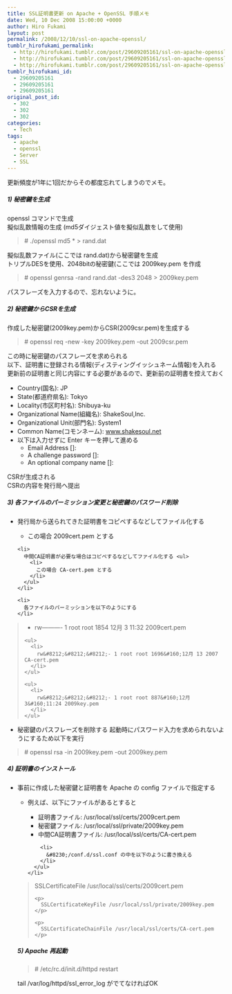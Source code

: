 ```yaml
---
title: SSL証明書更新 on Apache + OpenSSL 手順メモ
date: Wed, 10 Dec 2008 15:00:00 +0000
author: Hiro Fukami
layout: post
permalink: /2008/12/10/ssl-on-apache-openssl/
tumblr_hirofukami_permalink:
  - http://hirofukami.tumblr.com/post/29609205161/ssl-on-apache-openssl
  - http://hirofukami.tumblr.com/post/29609205161/ssl-on-apache-openssl
  - http://hirofukami.tumblr.com/post/29609205161/ssl-on-apache-openssl
tumblr_hirofukami_id:
  - 29609205161
  - 29609205161
  - 29609205161
original_post_id:
  - 302
  - 302
  - 302
categories:
  - Tech
tags:
  - apache
  - openssl
  - Server
  - SSL
---
```

<div class="section">
  <p>
    更新頻度が1年に1回だからその都度忘れてしまうのでメモ。
  </p>
  
  <h5>
    1) 秘密鍵を生成
  </h5>
  
  <p>
    openssl コマンドで生成<br />擬似乱数情報の生成 (md5ダイジェスト値を擬似乱数をして使用)
  </p>
  
  <blockquote>
    <p>
      # ./openssl md5 * > rand.dat
    </p>
  </blockquote>
  
  <p>
    擬似乱数ファイル(ここでは rand.dat)から秘密鍵を生成<br />トリプルDESを使用、2048bitの秘密鍵(ここでは 2009key.pem を作成
  </p>
  
  <blockquote>
    <p>
      # openssl genrsa -rand rand.dat -des3&#160;2048 > 2009key.pem
    </p>
  </blockquote>
  
  <p>
    パスフレーズを入力するので、忘れないように。
  </p>
  
  <h5>
    2) 秘密鍵からCSRを生成
  </h5>
  
  <p>
    作成した秘密鍵(2009key.pem)からCSR(2009csr.pem)を生成する
  </p>
  
  <blockquote>
    <p>
      # openssl req -new -key 2009key.pem -out 2009csr.pem
    </p>
  </blockquote>
  
  <p>
    この時に秘密鍵のパスフレーズを求められる<br />以下、証明書に登録される情報(ディスティングイッシュネーム情報)を入れる<br />更新前の証明書と同じ内容にする必要があるので、更新前の証明書を控えておく
  </p>
  
  <ul>
    <li>
      Country(国名): JP
    </li>
    <li>
      State(都道府県名): Tokyo
    </li>
    <li>
      Locality(市区町村名): Shibuya-ku
    </li>
    <li>
      Organizational Name(組織名): ShakeSoul,Inc.
    </li>
    <li>
      Organizational Unit(部門名): System1
    </li>
    <li>
      Common Name(コモンネーム): <a href="http://www.shakesoul.net" target="_blank">www.shakesoul.net</a>
    </li>
    <li>
      以下は入力せずに Enter キーを押して進める <ul>
        <li>
          Email Address []:
        </li>
        <li>
          A challenge password []:
        </li>
        <li>
          An optional company name []:
        </li>
      </ul>
    </li>
  </ul>
  
  <p>
    CSRが生成される<br />CSRの内容を発行局へ提出
  </p>
  
  <h5>
    3) 各ファイルのパーミッション変更と秘密鍵のパスワード削除
  </h5>
  
  <ul>
    <li>
      発行局から送られてきた証明書をコピペするなどしてファイル化する</p> <ul>
        <li>
          この場合 2009cert.pem とする
        </li>
      </ul>
    </li>
    
    <li>
      中間CA証明書が必要な場合はコピペするなどしてファイル化する <ul>
        <li>
          この場合 CA-cert.pem とする
        </li>
      </ul>
    </li>
    
    <li>
      各ファイルのパーミッションを以下のようにする
    </li>
  </ul>
  
  <blockquote>
    <ul>
      <li>
        rw&#8212;&#8212;&#8212;- 1 root root 1854&#160;12月 3&#160;11:32 2009cert.pem
      </li>
    </ul>
    
    <ul>
      <li>
        rw&#8212;&#8212;&#8212;- 1 root root 1696&#160;12月 13 2007 CA-cert.pem
      </li>
    </ul>
    
    <ul>
      <li>
        rw&#8212;&#8212;&#8212;- 1 root root 887&#160;12月 3&#160;11:24 2009key.pem
      </li>
    </ul>
  </blockquote>
  
  <ul>
    <li>
      秘密鍵のパスフレーズを削除する 起動時にパスワード入力を求められないようにするため以下を実行
    </li>
  </ul>
  
  <blockquote>
    <p>
      # openssl rsa -in 2009key.pem -out 2009key.pem
    </p>
  </blockquote>
  
  <h5>
    4) 証明書のインストール
  </h5>
  
  <ul>
    <li>
      事前に作成した秘密鍵と証明書を Apache の config ファイルで指定する</p> <ul>
        <li>
          例えば、以下にファイルがあるとすると</p> <ul>
            <li>
              証明書ファイル: /usr/local/ssl/certs/2009cert.pem
            </li>
            <li>
              秘密鍵ファイル: /usr/local/ssl/private/2009key.pem
            </li>
            <li>
              中間CA証明書ファイル: /usr/local/ssl/certs/CA-cert.pem
            </li>
          </ul>
        </li>
        
        <li>
          &#8230;/conf.d/ssl.conf の中を以下のように書き換える
        </li>
      </ul>
    </li>
  </ul>
  
  <blockquote>
    <p>
      SSLCertificateFile /usr/local/ssl/certs/2009cert.pem
    </p>
    
    <p>
      SSLCertificateKeyFile /usr/local/ssl/private/2009key.pem
    </p>
    
    <p>
      SSLCertificateChainFile /usr/local/ssl/certs/CA-cert.pem
    </p>
  </blockquote>
  
  <h5>
    5) Apache 再起動
  </h5>
  
  <blockquote>
    <p>
      # /etc/rc.d/init.d/httpd restart
    </p>
  </blockquote>
  
  <p>
    tail /var/log/httpd/ssl_error_log がでてなければOK
  </p>
</div>